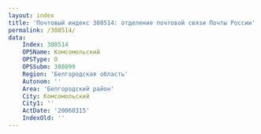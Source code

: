 ```yaml
---
layout: index
title: 'Почтовый индекс 308514: отделение почтовой связи Почты России'
permalink: /308514/
data:
    Index: 308514
    OPSName: Комсомольский
    OPSType: О
    OPSSubm: 308099
    Region: 'Белгородская область'
    Autonom: ''
    Area: 'Белгородский район'
    City: Комсомольский
    City1: ''
    ActDate: '20060315'
    IndexOld: ''
---
```

